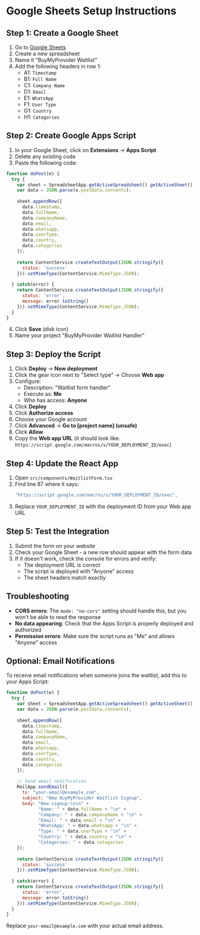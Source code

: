 # Google Sheets Setup Instructions

## Step 1: Create a Google Sheet

1. Go to [Google Sheets](https://sheets.google.com)
2. Create a new spreadsheet
3. Name it "BuyMyProvider Waitlist"
4. Add the following headers in row 1:
   - A1: `Timestamp`
   - B1: `Full Name`
   - C1: `Company Name`
   - D1: `Email`
   - E1: `WhatsApp`
   - F1: `User Type`
   - G1: `Country`
   - H1: `Categories`

## Step 2: Create Google Apps Script

1. In your Google Sheet, click on **Extensions** → **Apps Script**
2. Delete any existing code
3. Paste the following code:

```javascript
function doPost(e) {
  try {
    var sheet = SpreadsheetApp.getActiveSpreadsheet().getActiveSheet();
    var data = JSON.parse(e.postData.contents);
    
    sheet.appendRow([
      data.timestamp,
      data.fullName,
      data.companyName,
      data.email,
      data.whatsapp,
      data.userType,
      data.country,
      data.categories
    ]);
    
    return ContentService.createTextOutput(JSON.stringify({
      status: 'success'
    })).setMimeType(ContentService.MimeType.JSON);
    
  } catch(error) {
    return ContentService.createTextOutput(JSON.stringify({
      status: 'error',
      message: error.toString()
    })).setMimeType(ContentService.MimeType.JSON);
  }
}
```

4. Click **Save** (disk icon)
5. Name your project "BuyMyProvider Waitlist Handler"

## Step 3: Deploy the Script

1. Click **Deploy** → **New deployment**
2. Click the gear icon next to "Select type" → Choose **Web app**
3. Configure:
   - Description: "Waitlist form handler"
   - Execute as: **Me**
   - Who has access: **Anyone**
4. Click **Deploy**
5. Click **Authorize access**
6. Choose your Google account
7. Click **Advanced** → **Go to [project name] (unsafe)**
8. Click **Allow**
9. Copy the **Web app URL** (it should look like: `https://script.google.com/macros/s/YOUR_DEPLOYMENT_ID/exec`)

## Step 4: Update the React App

1. Open `src/components/WaitlistForm.tsx`
2. Find line 87 where it says:
   ```typescript
   "https://script.google.com/macros/s/YOUR_DEPLOYMENT_ID/exec",
   ```
3. Replace `YOUR_DEPLOYMENT_ID` with the deployment ID from your Web app URL

## Step 5: Test the Integration

1. Submit the form on your website
2. Check your Google Sheet - a new row should appear with the form data
3. If it doesn't work, check the console for errors and verify:
   - The deployment URL is correct
   - The script is deployed with "Anyone" access
   - The sheet headers match exactly

## Troubleshooting

- **CORS errors**: The `mode: "no-cors"` setting should handle this, but you won't be able to read the response
- **No data appearing**: Check that the Apps Script is properly deployed and authorized
- **Permission errors**: Make sure the script runs as "Me" and allows "Anyone" access

## Optional: Email Notifications

To receive email notifications when someone joins the waitlist, add this to your Apps Script:

```javascript
function doPost(e) {
  try {
    var sheet = SpreadsheetApp.getActiveSpreadsheet().getActiveSheet();
    var data = JSON.parse(e.postData.contents);
    
    sheet.appendRow([
      data.timestamp,
      data.fullName,
      data.companyName,
      data.email,
      data.whatsapp,
      data.userType,
      data.country,
      data.categories
    ]);
    
    // Send email notification
    MailApp.sendEmail({
      to: "your-email@example.com",
      subject: "New BuyMyProvider Waitlist Signup",
      body: "New signup:\n\n" +
            "Name: " + data.fullName + "\n" +
            "Company: " + data.companyName + "\n" +
            "Email: " + data.email + "\n" +
            "WhatsApp: " + data.whatsapp + "\n" +
            "Type: " + data.userType + "\n" +
            "Country: " + data.country + "\n" +
            "Categories: " + data.categories
    });
    
    return ContentService.createTextOutput(JSON.stringify({
      status: 'success'
    })).setMimeType(ContentService.MimeType.JSON);
    
  } catch(error) {
    return ContentService.createTextOutput(JSON.stringify({
      status: 'error',
      message: error.toString()
    })).setMimeType(ContentService.MimeType.JSON);
  }
}
```

Replace `your-email@example.com` with your actual email address.
